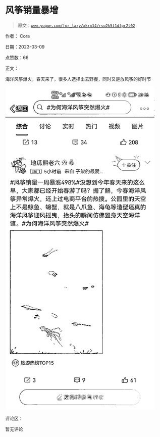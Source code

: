 # 风筝销量暴增

> 原文：[`www.yuque.com/for_lazy/xkrm14/rso2k5t1dfpr2t02`](https://www.yuque.com/for_lazy/xkrm14/rso2k5t1dfpr2t02)



作者： Cora 

日期：2023-03-09 

点赞数：66 

正文： 

海洋风筝爆火，春天来了，很多人选择出去野餐，同时又是放风筝的好时节 

![](img/7506c4dd3c5396045c44ee43513cad70.png)  

评论区： 

暂无评论 

